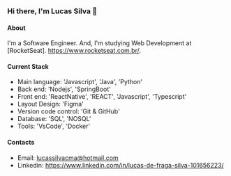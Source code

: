 ### Hi there, I'm Lucas Silva 👋

#### About
I'm a Software Engineer. And, I'm studying Web Development at [RocketSeat]. https://www.rocketseat.com.br/.

#### Current Stack
- Main language: 'Javascript', 'Java', 'Python'
- Back end: 'Nodejs', 'SpringBoot'
- Front end: 'ReactNative', 'REACT', 'Javascript', 'Typescript'
- Layout Design: 'Figma'
- Version code control: 'Git & GitHub'
- Database: 'SQL', 'NOSQL'
- Tools: 'VsCode', 'Docker'

#### Contacts
- Email: lucassilvacma@hotmail.com
- Linkedin: https://www.linkedin.com/in/lucas-de-fraga-silva-101656223/
